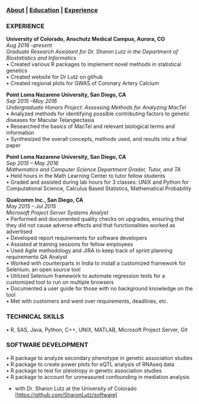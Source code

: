 ### [About](https://athwing.github.io)  |  [Education](https://athwing.github.io/education) |  [Experience](https://athwing.github.io/experience)

### EXPERIENCE
**University of Colorado, Anschutz Medical Campus, Aurora, CO** <br> *Aug 2016 –present*<br>
*Graduate Research Assistant for Dr. Sharon Lutz in the Department of Biostatistics and Informatics*<br>
•	Created various R packages to implement novel methods in statistical genetics<br>
•	Created website for Dr Lutz on github<br>
•	Created regional plots for GWAS of Coronary Artery Calcium<br>

**Point Loma Nazarene University, San Diego, CA** <br>*Sep 2015 –May 2016*<br>
*Undergraduate Honors Project: Assessing Methods for Analyzing MacTel*<br>
•	Analyzed methods for identifying possible contributing factors to genetic diseases for Macular Telangiectasia<br>
•	Researched the basics of MacTel and relevant biological terms and information<br>
•	Synthesized the overall concepts, methods used, and results into a final paper<br>

**Point Loma Nazarene University, San Diego, CA** <br>*Sep 2015 – May 2016*<br>
*Mathematics and Computer Science Department Grader, Tutor, and TA*<br>
•	Held hours in the Math Learning Center to tutor fellow students<br>
•	Graded and assisted during lab hours for 3 classes: UNIX and Python for Computational Science, Calculus Based Statistics, Mathematical Probability

**Qualcomm Inc., San Diego, CA** <br> *May 2015 – Jul 2015*<br>
*Microsoft Project Server Systems Analyst*<br>
•	Performed and documented quality checks on upgrades, ensuring that they did not cause adverse effects and that functionalities worked as advertised<br>
•	Developed report requirements for software developers<br>
•	Assisted at training sessions for fellow employees<br>
•	Used Agile methodology and JIRA to keep track of sprint planning requirements
QA Analyst<br>
•	Worked with counterparts in India to install a customized framework for Selenium, an open source tool<br>
•	Utilized Selenium framework to automate regression tests for a customized tool to run on multiple browsers<br>
•	Documented a user guide for those with no background knowledge on the tool<br>
•	Met with customers and went over requirements, deadlines, etc.<br>

### TECHNICAL SKILLS
•	R, SAS, Java, Python, C++, UNIX, MATLAB, Microsoft Project Server, Git

### SOFTWARE DEVELOPMENT
•	R package to analyze secondary phenotype in genetic association studies <br>
•	R package to create power plots for eQTL analysis of RNAseq data<br>
•	R package to test for pleiotropy in genetic association studies<br>
•	R package to account for unmeasured confounding in mediation analysis
  * with Dr. Sharon Lutz at the University of Colorado [https://github.com/SharonLutz/software]
